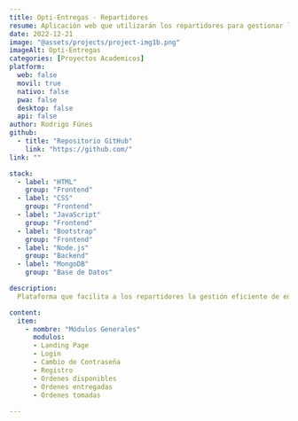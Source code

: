```yaml
---
title: Opti-Entregas - Repartidores
resume: Aplicación web que utilizarán los repartidores para gestionar los pedidos, podrán ver las ordenes disponibles, ver si tienen alguna orden asignada o tomada y un historial de ordenes entregadas.
date: 2022-12-21
image: "@assets/projects/project-img1b.png"
imageAlt: Opti-Entregas
categories: [Proyectos Academicos]
platform:
  web: false
  movil: true
  nativo: false
  pwa: false
  desktop: false
  api: false
author: Rodrigo Fúnes
github:
  - title: "Repositorio GitHub"
    link: "https://github.com/"
link: ""

stack:
  - label: "HTML"
    group: "Frontend"
  - label: "CSS"
    group: "Frontend"
  - label: "JavaScript"
    group: "Frontend"
  - label: "Bootstrap"
    group: "Frontend"
  - label: "Node.js"
    group: "Backend"
  - label: "MongoDB"
    group: "Base de Datos"

description:
  Plataforma que facilita a los repartidores la gestión eficiente de entregas mediante una aplicación intuitiva y optimizada. A través de su panel, los repartidores pueden recibir y organizar pedidos y administrar estados de pedidos. La plataforma también permite actualizar el estado de cada entrega y acceder a detalles del pago. Con Opti-Entregas, los repartidores tienen las herramientas necesarias para ofrecer un servicio ágil y confiable.

content:
  item:
    - nombre: "Módulos Generales"
      modulos:
      - Landing Page
      - Login
      - Cambio de Contraseña
      - Registro
      - Ordenes disponibles
      - Ordenes entregadas
      - Ordenes tomadas
    
---
```




